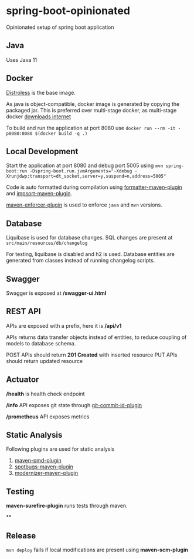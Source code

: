 # spring-boot-opinionated
Opinionated setup of spring boot application

## Java
Uses Java 11

## Docker
[Distroless](https://github.com/GoogleContainerTools/distroless) is the base image.

As java is object-compatible, docker image is generated by copying the packaged jar.
This is preferred over multi-stage docker, as multi-stage docker [downloads internet](http://blog.flurdy.com/2014/11/dont-download-internet-share-maven-ivy-docker.html)

To build and run the application at port 8080 use `docker run --rm -it -p8080:8080 $(docker build -q .)`

## Local Development
Start the application at port 8080 and debug port 5005 using `mvn spring-boot:run -Dspring-boot.run.jvmArguments="-Xdebug -Xrunjdwp:transport=dt_socket,server=y,suspend=n,address=5005"`

Code is auto formatted during compilation using [formatter-maven-plugin](https://code.revelc.net/formatter-maven-plugin/) and [impsort-maven-plugin](https://code.revelc.net/impsort-maven-plugin/).

[maven-enforcer-plugin](https://maven.apache.org/enforcer/maven-enforcer-plugin/) is used to enforce `java` and `mvn` versions.

## Database
Liquibase is used for database changes. SQL changes are present at `src/main/resources/db/changelog`

For testing, liquibase is disabled and h2 is used. Database entities are generated from classes instead of running changelog scripts.

## Swagger
Swagger is exposed at **/swagger-ui.html**

## REST API
APIs are exposed with a prefix, here it is **/api/v1**

APIs returns data transfer objects instead of entities, to reduce coupling of models to database schema.

POST APIs should return **201 Created** with inserted resource 
PUT APIs should return updated resource

## Actuator

**/health** is health check endpoint

**/info** API exposes git state through [git-commit-id-plugin](https://github.com/git-commit-id/git-commit-id-maven-plugin)

**/prometheus** API exposes metrics

## Static Analysis
Following plugins are used for static analysis

1. [maven-pmd-plugin](https://maven.apache.org/plugins/maven-pmd-plugin/)
2. [spotbugs-maven-plugin](https://spotbugs.github.io/spotbugs-maven-plugin/)
3. [modernizer-maven-plugin](https://github.com/gaul/modernizer-maven-plugin)

## Testing

**maven-surefire-plugin** runs tests through maven.

**

## Release
`mvn deploy` fails if local modifications are present using **maven-scm-plugin** 
